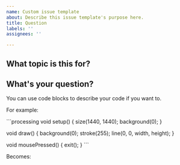 ```yaml
---
name: Custom issue template
about: Describe this issue template's purpose here.
title: Question
labels: ''
assignees: ''

---
```


## What topic is this for?


## What's your question?


You can use code blocks to describe your code if you want to.

For example: 

\`\`\`processing
void setup() { 
  size(1440, 1440);
  background(0);
}

void draw() {
  background(0);
  stroke(255);
  line(0, 0, width, height);
}

void mousePressed() {
  exit();
}
\`\`\`

Becomes: 
<script src="https://gist.github.com/WilliamAtUni/7d58e151ca94b645b6f8b4a56e6ec564.js"></script>
